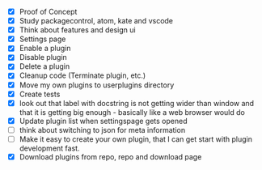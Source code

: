 - [x] Proof of Concept
- [x] Study packagecontrol, atom, kate and vscode
- [x] Think about features and design ui
- [x] Settings page
- [x] Enable a plugin
- [x] Disable plugin
- [x] Delete a plugin
- [x] Cleanup code (Terminate plugin, etc.)
- [x] Move my own plugins to userplugins directory
- [x] Create tests
- [x] look out that label with docstring is not getting wider than window and that it is getting big enough - basically like a web browser would do
- [x] Update plugin list when settingspage gets opened
- [ ] think about switching to json for meta information
- [ ] Make it easy to create your own plugin, that I can get start with plugin development fast.
- [x] Download plugins from repo, repo and download page
